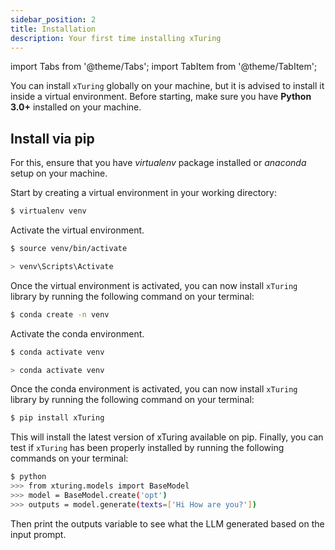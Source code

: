 ```yaml
---
sidebar_position: 2
title: Installation
description: Your first time installing xTuring
---
```


import Tabs from '@theme/Tabs';
import TabItem from '@theme/TabItem';

You can install `xTuring` globally on your machine, but it is advised to install it inside a virtual environment. Before starting, make sure you have __Python 3.0+__ installed on your machine.

## Install via pip 
For this, ensure that you have _virtualenv_ package installed or _anaconda_ setup on your machine.

Start by creating a virtual environment in your working directory:

<Tabs>
  <TabItem value="venv" label="virtualenv">

```bash
$ virtualenv venv
```
Activate the virtual environment.

<Tabs>
  <TabItem value="unix" label="OSX/Linux">

```bash
$ source venv/bin/activate
```

  </TabItem>
  <TabItem value="windows" label="Windows">

```bash
> venv\Scripts\Activate
```

  </TabItem>
</Tabs>

Once the virtual environment is activated, you can now install `xTuring` library by running the following command on your terminal:

  </TabItem>
  <TabItem value="conda" label="conda">

```bash
$ conda create -n venv
```
Activate the conda environment.
<Tabs>
  <TabItem value="unix" label="OSX/Linux">

```bash
$ conda activate venv
```

  </TabItem>
  <TabItem value="windows" label="Windows">

```bash
> conda activate venv
```

  </TabItem>
</Tabs>

Once the conda environment is activated, you can now install `xTuring` library by running the following command on your terminal:


  </TabItem>
</Tabs>


```bash
$ pip install xTuring
``` 
This will install the latest version of xTuring available on pip.
Finally, you can test if `xTuring` has been properly installed by running the following commands on your terminal:
```bash
$ python
>>> from xturing.models import BaseModel
>>> model = BaseModel.create('opt')
>>> outputs = model.generate(texts=['Hi How are you?'])
```
Then print the outputs variable to see what the LLM generated based on the input prompt.
